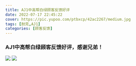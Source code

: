 ```yaml
---
title: AJ1中高帮白绿顾客反馈好评
date: 2022-07-17 22:45:22
cover: https://pic.yupoo.com/ptbxcp/42ac2267/medium.jpg
tags: [耐克,AJ1]
categories: [顾客反馈]
---
```


###  AJ1中高帮白绿顾客反馈好评，感谢兄弟！
![](https://pic.yupoo.com/ptbxcp/6d2bdb1e/135026bf.png)
![](https://pic.yupoo.com/ptbxcp/42ac2267/e4f9fd8e.jpg)
